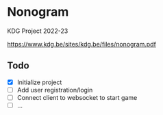 # Nonogram
KDG Project 2022-23

https://www.kdg.be/sites/kdg.be/files/nonogram.pdf

## Todo
- [x] Initialize project
- [ ] Add user registration/login
- [ ] Connect client to websocket to start game
- [ ] ...